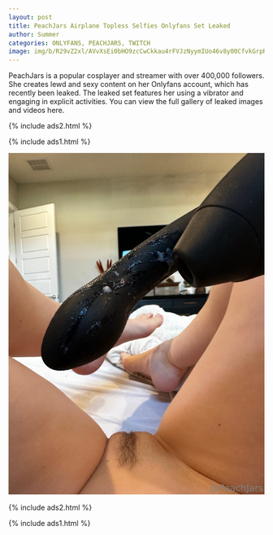 ```yaml
---
layout: post
title: PeachJars Airplane Topless Selfies Onlyfans Set Leaked
author: Summer
categories: ONLYFANS, PEACHJARS, TWITCH
image: img/b/R29vZ2xl/AVvXsEi0bHO9zcCwCkkau4rFVJzNyymIUo46v8y00CfvkGrpR_Av53GULtw-5WUhdzZJsMBSEvZC_QF8WlsLPe_QrsRUBlBb0Ire4g9dGe6tBtFHbFetIcuzLZ6nXUDxsW6OhIP8eXQ4pGJqoAr53NkP7JNYYNOOfrXhUAHzttd5vGgQpXXwcLzXDGAuoMJ6sPw/s320/peachjars_vibrator_cum_onlyfans_set_leaked-DRPLUR.jpg
---
```


PeachJars is a popular cosplayer and streamer with over 400,000 followers. She creates lewd and sexy content on her Onlyfans account, which has recently been leaked. The leaked set features her using a vibrator and engaging in explicit activities. You can view the full gallery of leaked images and videos here.

{% include ads2.html %}

{% include ads1.html %}

![monstera](/assets/images/peachjars_vibrator_cum_onlyfans_set_leaked-DRPLUR.jpg)

{% include ads2.html %}

{% include ads1.html %}

